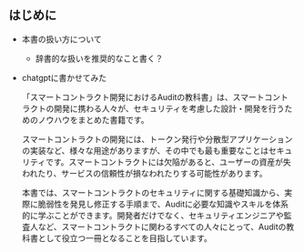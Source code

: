 ## はじめに

- 本書の扱い方について
    - 辞書的な扱いを推奨的なこと書く？

- chatgptに書かせてみた
    
    「スマートコントラクト開発におけるAuditの教科書」は、スマートコントラクトの開発に携わる人々が、セキュリティを考慮した設計・開発を行うためのノウハウをまとめた書籍です。  
    
    スマートコントラクトの開発には、トークン発行や分散型アプリケーションの実装など、様々な用途がありますが、その中でも最も重要なことはセキュリティです。スマートコントラクトには欠陥があると、ユーザーの資産が失われたり、サービスの信頼性が損なわれたりする可能性があります。  
    
    本書では、スマートコントラクトのセキュリティに関する基礎知識から、実際に脆弱性を発見し修正する手順まで、Auditに必要な知識やスキルを体系的に学ぶことができます。開発者だけでなく、セキュリティエンジニアや監査人など、スマートコントラクトに関わるすべての人々にとって、Auditの教科書として役立つ一冊となることを目指しています。
